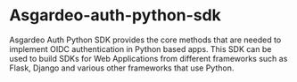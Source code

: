# Asgardeo-auth-python-sdk

Asgardeo Auth Python SDK provides the core methods that are needed to implement OIDC authentication in Python based apps. This SDK can be used to build SDKs for Web Applications from different frameworks such as Flask, Django and various other frameworks that use Python.


